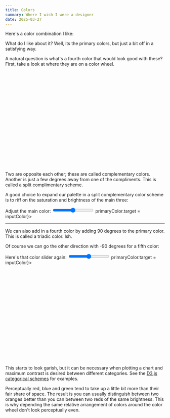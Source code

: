 ```yaml
---
title: Colors
summary: Where I wish I were a designer
date: 2025-03-27
---
```


<script>
    import { Spring, Tween } from "svelte/motion"
  // Number of segments
  const segments = 64;
  
  // Donut configuration
  const centerX = 100;
  const centerY = 100;
  const outerRadius = 50;
  const innerRadius = 25; // This creates the donut hole
  
  // Function to calculate points on circle
  function polarToCartesian(centerX, centerY, radius, angleInDegrees) {
    const angleInRadians = (angleInDegrees - 90) * Math.PI / 180.0;
    return {
      x: centerX + (radius * Math.cos(angleInRadians)),
      y: centerY + (radius * Math.sin(angleInRadians))
    };
  }
  
  // Generate path for each donut segment
  function createDonutSegmentPath(i) {
    const startAngle = i * (360 / segments);
    const endAngle = (i + 1) * (360 / segments);
    
    const outerStart = polarToCartesian(centerX, centerY, outerRadius, startAngle);
    const outerEnd = polarToCartesian(centerX, centerY, outerRadius, endAngle);
    const innerStart = polarToCartesian(centerX, centerY, innerRadius, endAngle);
    const innerEnd = polarToCartesian(centerX, centerY, innerRadius, startAngle);
    
    const largeArcFlag = endAngle - startAngle <= 180 ? 0 : 1;
    
    // Create the donut segment path
    return `
      M ${outerStart.x} ${outerStart.y}
      A ${outerRadius} ${outerRadius} 0 ${largeArcFlag} 1 ${outerEnd.x} ${outerEnd.y}
      L ${innerStart.x} ${innerStart.y}
      A ${innerRadius} ${innerRadius} 0 ${largeArcFlag} 0 ${innerEnd.x} ${innerEnd.y}
      Z
    `;
  }
  
  // Generate HSL color for each segment
  function getSegmentColor(i) {
    const hue = i * (360 / segments);
    return `hsl(${hue}, 100%, 50%)`;
  }

  function calculateMarkerPosition(angle) {
    const angleInRadians = angle * (Math.PI / 180); // Convert to radians
    const markerRadius = (outerRadius + innerRadius) / 2; // Position in middle of donut
    const markerX = centerX + Math.cos(angleInRadians - Math.PI/2) * markerRadius;
    const markerY = centerY + Math.sin(angleInRadians - Math.PI/2) * markerRadius;
    return { x: markerX, y: markerY };
  }

  let inputColor = $state(238)
  let primaryColor = $state(new Spring(238))
  const colorCombos = $derived.by(() => {
    return {
        brighter: 80,
    }})
</script>

Here's a color combination I like:

<div class="flex mt-8">
    <div style="background-color: hsl({primaryColor.current}, 100%, 50%)" class="w-72 h-6"></div>
    <div style="background-color: hsl({primaryColor.current - 190}, 100%, 50%)" class="w-72 h-6"></div>
    <div style="background-color: hsl({primaryColor.current - 190 - 30}, 100%, 50%)" class="w-72 h-6"></div>
</div>

What do I like about it? Well, its the primary colors, but just a bit off in a satisfying way. 

A natural question is what's a fourth color that would look good with these? First, take a look at where they are on a color wheel.

<div class="flex justify-center h-96">
    <svg viewBox="0 40 200 120">
        {#each Array(segments) as _, i}
            <path 
            d={createDonutSegmentPath(i)} 
            fill={getSegmentColor(i)} 
            stroke="white" 
            stroke-width="0.1"
            />
        {/each}
        <!-- Simple marker at 48 degrees -->
        {#each [primaryColor.current, primaryColor.current - 190,  primaryColor.current - 190 - 30] as angle}
            {@const mark = calculateMarkerPosition(angle)}
            <text 
                x={mark.x - 5} 
                y={mark.y + 5} 
                r="4" 
                fill="black" 
                stroke="white"
                stroke-width=".5" 
            >▢{Math.round(angle + 360) % 360}°</text>
        {/each}
    </svg>
</div>


Two are opposite each other; these are called complementary colors. Another is just a few degrees away from one of the compliments. This is called a split complimentary scheme.

A good choice to expand our palette in a split complementary color scheme is to riff on the saturation and brightness of the main three:

<div class="flex gap-6 flex-col md:flex-row">
Adjust the main color:
<input class="w-72" bind:value={inputColor} type="range" min="0" max="360" onchange={() => primaryColor.target = inputColor}>
</div>

<div class="flex mt-8">
    <div style="background-color: hsl({primaryColor.current}, 100%, 50%);" class="w-72 h-12"></div>
    <div style="background-color: hsl({primaryColor.current}, 100%, 80%);" class="w-72 h-12"></div>
    <div style="background-color: hsl({primaryColor.current}, 50%, 50%);" class="w-72 h-12"></div>
    <div style="background-color: hsl({primaryColor.current}, 100%, 20%);" class="w-72 h-12"></div>
    <div style="background-color: hsl({primaryColor.current - 190}, 100%, 50%);" class="w-72 h-12"></div>
    <div style="background-color: hsl({primaryColor.current - 190}, 100%, 80%);" class="w-72 h-12"></div>
    <div style="background-color: hsl({primaryColor.current - 190}, 50%, 50%);" class="w-72 h-12"></div>
    <div style="background-color: hsl({primaryColor.current - 190}, 100%, 20%);" class="w-72 h-12"></div>
    <div style="background-color: hsl({primaryColor.current - 220}, 100%, 50%);" class="w-72 h-12"></div>
    <div style="background-color: hsl({primaryColor.current - 220}, 100%, 80%);" class="w-72 h-12"></div>
    <div style="background-color: hsl({primaryColor.current - 220}, 50%, 50%);" class="w-72 h-12"></div>
    <div style="background-color: hsl({primaryColor.current - 220}, 100%, 20%);" class="w-72 h-12"></div>
</div>

---

We can also add in a fourth color by adding 90 degrees to the primary color. This is called a triadic color. Ish.

<div class="flex mt-8">
    <div style="background-color: hsl({primaryColor.current}, 100%, 50%)" class="w-72 h-6"></div>
    <div style="background-color: hsl({primaryColor.current + 90}, 100%, 50%)" class="w-72 h-6"></div>
    <div style="background-color: hsl({primaryColor.current - 190}, 100%, 50%)" class="w-72 h-6"></div>
    <div style="background-color: hsl({primaryColor.current - 190 - 30}, 100%, 50%)" class="w-72 h-6"></div>
</div>





Of course we can go the other direction with -90 degrees for a fifth color:

<div class="flex mt-8">
    <div style="background-color: hsl({primaryColor.current + 90}, 100%, 50%)" class="w-72 h-6"></div>
    <div style="background-color: hsl({primaryColor.current}, 100%, 50%)" class="w-72 h-6"></div>
    <div style="background-color: hsl({primaryColor.current - 90}, 100%, 50%)" class="w-72 h-6"></div>
    <div style="background-color: hsl({primaryColor.current - 190}, 100%, 50%)" class="w-72 h-6"></div>
    <div style="background-color: hsl({primaryColor.current - 190 - 30}, 100%, 50%)" class="w-72 h-6"></div>
</div>

<div class="flex gap-6 flex-col md:flex-row mt-6">
    Here's that color slider again:
    <input class="w-72" bind:value={inputColor} type="range" min="0" max="360" onchange={() => primaryColor.target = inputColor}>
</div>

<div class="flex justify-center h-96 mt-4">
    <svg viewBox="0 40 200 120">
        {#each Array(segments) as _, i}
            <path 
            d={createDonutSegmentPath(i)} 
            fill={getSegmentColor(i)} 
            stroke="white" 
            stroke-width="0.1"
            />
        {/each}
        <!-- Simple marker at 48 degrees -->
        {#each [primaryColor.current + 90, primaryColor.current - 90, primaryColor.current, primaryColor.current - 190,  primaryColor.current - 190 - 30] as angle}
            {@const mark = calculateMarkerPosition(angle)}
            <text 
                x={mark.x - 5} 
                y={mark.y + 5} 
                r="4" 
                fill="black" 
                stroke="white"
                stroke-width=".5" 
            >▢{Math.round(angle + 360) % 360}°</text>
        {/each}
    </svg>
</div>

This starts to look garish, but it can be necessary when plotting a chart and maximum contrast is desired between different categories. See the [D3.js categorical schemes](https://d3js.org/d3-scale-chromatic/categorical) for examples.

Perceptually red, blue and green tend to take up a little bit more than their fair share of space. The result is you can usually distinguish between two oranges better than you can between two reds of the same brightness. This is why depending the same relative arrangement of colors around the color wheel don't look perceptually even.
